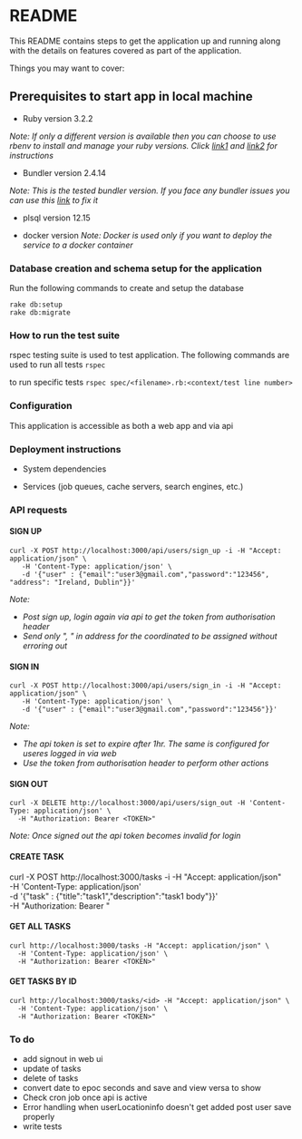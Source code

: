 # README

This README contains steps to get the application up and running along with the details on features covered as part of the application.

Things you may want to cover:

## Prerequisites to start app in local machine
- Ruby version 3.2.2

_Note: If only a different version is available then you can choose to use rbenv to install and manage your ruby versions. Click [link1](https://andyatkinson.com/TaskManager/2019/08/01/using-rbenv-multiple-ruby-versions) and [link2](https://stackoverflow.com/a/39238995) for instructions_

- Bundler version 2.4.14

_Note: This is the tested bundler version. If you face any bundler issues you can use this [link](https://bundler.io/TaskManager/2019/05/14/solutions-for-cant-find-gem-bundler-with-executable-bundle.html) to fix it_

- plsql version 12.15

- docker version
_Note: Docker is used only if you want to deploy the service to a docker container_

### Database creation and schema setup for the application
Run the following commands to create and setup the database
```
rake db:setup
rake db:migrate
```

### How to run the test suite
rspec testing suite is used to test application. The following commands are used to run all tests `rspec`

to run specific tests `rspec spec/<filename>.rb:<context/test line number>`

### Configuration
This application is accessible as both a web app and via api

### Deployment instructions

* System dependencies

* Services (job queues, cache servers, search engines, etc.)

### API requests

#### SIGN UP
```
curl -X POST http://localhost:3000/api/users/sign_up -i -H "Accept: application/json" \
   -H 'Content-Type: application/json' \
   -d '{"user" : {"email":"user3@gmail.com","password":"123456", "address": "Ireland, Dublin"}}'
```
_Note:_
- _Post sign up, login again via api to get the token from authorisation header_
- _Send only "<city>, <country>" in address for the coordinated to be assigned without erroring out_

#### SIGN IN
```
curl -X POST http://localhost:3000/api/users/sign_in -i -H "Accept: application/json" \
   -H 'Content-Type: application/json' \
   -d '{"user" : {"email":"user3@gmail.com","password":"123456"}}'
```
_Note:_
- _The api token is set to expire after 1hr. The same is configured for useres logged in via web_
- _Use the token from authorisation header to perform other actions_

#### SIGN OUT
```
curl -X DELETE http://localhost:3000/api/users/sign_out -H 'Content-Type: application/json' \
  -H "Authorization: Bearer <TOKEN>"
```
_Note: Once signed out the api token becomes invalid for login_


#### CREATE TASK

curl -X POST http://localhost:3000/tasks -i -H "Accept: application/json" \
   -H 'Content-Type: application/json' \
   -d '{"task" : {"title":"task1","description":"task1 body"}}' \
   -H "Authorization: Bearer <TOKEN>"

#### GET ALL TASKS
```
curl http://localhost:3000/tasks -H "Accept: application/json" \
  -H 'Content-Type: application/json' \
  -H "Authorization: Bearer <TOKEN>"
```

#### GET TASKS BY ID
```
curl http://localhost:3000/tasks/<id> -H "Accept: application/json" \
  -H 'Content-Type: application/json' \
  -H "Authorization: Bearer <TOKEN>"
```

### To do
- add signout in web ui
- update of tasks
- delete of tasks
- convert date to epoc seconds and save and view versa to show
- Check cron job once api is active
- Error handling when userLocationinfo doesn't get added post user save properly
- write tests